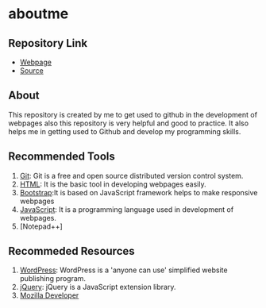 # aboutme
## Repository Link
- [Webpage](https://github.com/5970/aboutme/blob/master/README.md/)
- [Source](https://github.com/5970/aboutme/)
## About
This repository is created by me to get used to github in the development of webpages also this repository is very helpful and good to practice. It also helps me in getting used to Github and develop my programming skills.
## Recommended Tools

1. [Git](https://git-scm.com/ "Git - homepage"): Git is a free and open source distributed version control system.
1. [HTML](https://www.w3schools.com/html/): It is the basic tool in developing webpages easily.
1. [Bootstrap](https://www.w3schools.com/bootstrap/default.asp):It is based on JavaScript framework helps to make responsive webpages
1. [JavaScript](https://www.w3schools.com/js/): It is a programming language used in development of webpages.
1. [Notepad++] 


## Recommeded Resources
1. [WordPress](https://wordpress.com/ "WordPress - homepage"): WordPress is a 'anyone can use' simplified website publishing program.
1. [jQuery](https://jquery.com/ "jQuery - homepage"): jQuery is a JavaScript extension library.
1. [Mozilla Developer](https://developer.mozilla.org/en-US/docs/Learn)
